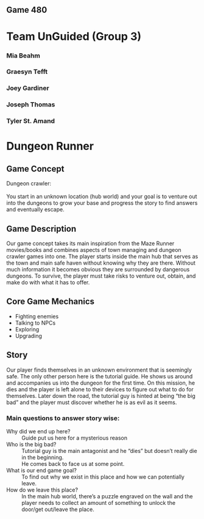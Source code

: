 ## Game 480

# Team UnGuided (Group 3)


 ### Mia Beahm
 ### Graesyn Tefft
 ### Joey Gardiner
 ### Joseph Thomas
 ### Tyler St. Amand

# Dungeon Runner

## Game Concept

Dungeon crawler:
</br>
</br>
You start in an unknown location (hub world) and your goal is to venture out into the dungeons to grow your base and progress the story to find answers and eventually escape. 

## Game Description

Our game concept takes its main inspiration from the Maze Runner movies/books and combines aspects of town managing and dungeon crawler games into one. The player starts inside the main hub that serves as the town and main safe haven without knowing why they are there. Without much information it becomes obvious they are surrounded by dangerous dungeons. To survive, the player must take risks to venture out, obtain, and make do with what it has to offer.

## Core Game Mechanics

* Fighting enemies
* Talking to NPCs
* Exploring
* Upgrading

## Story
Our player finds themselves in an unknown environment that is seemingly safe. The only other person here is the tutorial guide. He shows us around and accompanies us into the dungeon for the first time. On this mission, he dies and the player is left alone to their devices to figure out what to do for themselves. Later down the road, the tutorial guy is hinted at being “the big bad” and the player must discover whether he is as evil as it seems.

### Main questions to answer story wise: 
<dl>
  <dt>Why did we end up here?</dt>
  <dd>Guide put us here for a mysterious reason</dd>

  <dt>Who is the big bad?</dt>
  <dd>
  Tutorial guy is the main antagonist and he “dies” but doesn’t really die in the beginning.
  </br>
  He comes back to face us at some point.
  </dd>
  
  <dt>What is our end game goal?</dt>
  <dd>To find out why we exist in this place and how we can potentially leave.</dd>
  
  <dt>How do we leave this place?</dt>
  <dd>In the main hub world, there’s a puzzle engraved on the wall and the player needs to collect an amount of something to unlock the door/get out/leave the place.</dd>
</dl>

      
           
	             
                
            
	            
            
	            
